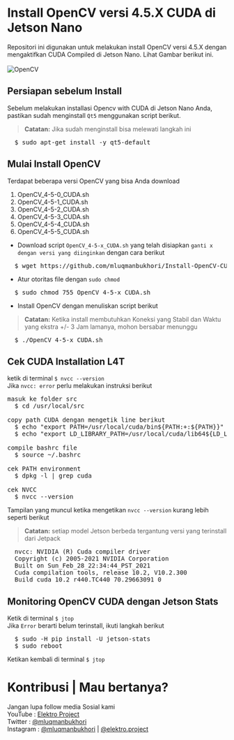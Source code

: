 # Install OpenCV versi 4.5.X CUDA di Jetson Nano
Repositori ini digunakan untuk melakukan install OpenCV versi 4.5.X dengan mengaktifkan CUDA Compiled di Jetson Nano. Lihat Gambar berikut ini.<br><br>
![OpenCV](https://github.com/mluqmanbukhori/Install-OpenCV-CUDA-Jetson-Nano/blob/main/OpenCV-CUDA.jpg)

## Persiapan sebelum Install
Sebelum melakukan installasi Opencv with CUDA di Jetson Nano Anda, pastikan sudah menginstall `Qt5` menggunakan script berikut.
> **Catatan:** Jika sudah menginstall bisa melewati langkah ini
<div><pre>
  $ sudo apt-get install -y qt5-default
</pre></div>

## Mulai Install OpenCV
Terdapat beberapa versi OpenCV yang bisa Anda download
1. OpenCV_4-5-0_CUDA.sh
2. OpenCV_4-5-1_CUDA.sh
3. OpenCV_4-5-2_CUDA.sh
4. OpenCV_4-5-3_CUDA.sh
5. OpenCV_4-5-4_CUDA.sh
6. OpenCV_4-5-5_CUDA.sh
* Download script `OpenCV_4-5-x_CUDA.sh` yang telah disiapkan `ganti x dengan versi yang diinginkan` dengan cara berikut
<div><pre>
  $ wget https://github.com/mluqmanbukhori/Install-OpenCV-CUDA-Jetson-Nano/raw/main/OpenCV_4-5-x_CUDA.sh
</pre></div>

* Atur otoritas file dengan `sudo chmod`
<div><pre>
  $ sudo chmod 755 OpenCV_4-5-x_CUDA.sh
</pre></div>

* Install OpenCV dengan menuliskan script berikut
> **Catatan:** Ketika install membutuhkan Koneksi yang Stabil dan Waktu yang ekstra +/- 3 Jam lamanya, mohon bersabar menunggu
<div><pre>
  $ ./OpenCV_4-5-x_CUDA.sh
</pre></div>

## Cek CUDA Installation L4T
ketik di terminal `$ nvcc --version` <br>
Jika `nvcc: error` perlu melakukan instruksi berikut
<div><pre>
masuk ke folder src
  $ cd /usr/local/src 
  <br>copy path CUDA dengan mengetik line berikut
  $ echo "export PATH=/usr/local/cuda/bin${PATH:+:${PATH}}" >> ~/.bashrc
  $ echo "export LD_LIBRARY_PATH=/usr/local/cuda/lib64${LD_LIBRARY_PATH:+:${LD_LIBRARY_PATH}}" >> ~/.bashrc
  <br>compile bashrc file
  $ source ~/.bashrc
  <br>cek PATH environment
  $ dpkg -l | grep cuda
  <br>cek NVCC
  $ nvcc --version
</pre></div>

Tampilan yang muncul ketika mengetikan `nvcc --version` kurang lebih seperti berikut
> **Catatan:** setiap model Jetson berbeda tergantung versi yang terinstall dari Jetpack 
<div><pre>
  nvcc: NVIDIA (R) Cuda compiler driver
  Copyright (c) 2005-2021 NVIDIA Corporation
  Built on Sun_Feb_28_22:34:44_PST_2021
  Cuda compilation tools, release 10.2, V10.2.300
  Build cuda_10.2_r440.TC440_70.29663091_0
</pre></div>

## Monitoring OpenCV CUDA dengan Jetson Stats 
Ketik di terminal `$ jtop` <br>
Jika `Error` berarti belum terinstall, ikuti langkah berikut
<div><pre>
  $ sudo -H pip install -U jetson-stats
  $ sudo reboot
</pre></div>

Ketikan kembali di terminal `$ jtop`

# Kontribusi | Mau bertanya?
Jangan lupa follow media Sosial kami <br>
YouTube : [Elektro Project](https://www.youtube.com/elektroproject) <br>
Twitter : [@mluqmanbukhori](https://twitter.com/mluqmanbukhori) <br>
Instagram : [@mluqmanbukhori](https://instagram.com/mluqmanbukhori) | [@elektro.project](https://instagram.com/elektro.project)
